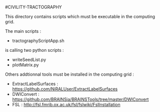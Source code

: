 #CIVILITY-TRACTOGRAPHY

This directory contains scripts which must be executable in the computing grid. 

The main scripts : 

- tractographyScriptApp.sh
 	
is calling two python scripts : 

- writeSeedList.py
- plotMatrix.py

Others addtionnal tools must be installed in the computing grid : 

  - ExtractLabelSurfaces : https://github.com/NiRALUser/ExtractLabelSurfaces
  - DWIConvert : https://github.com/BRAINSia/BRAINSTools/tree/master/DWIConvert
  - FSL : http://fsl.fmrib.ox.ac.uk/fsl/fslwiki/FslInstallation
  
  
